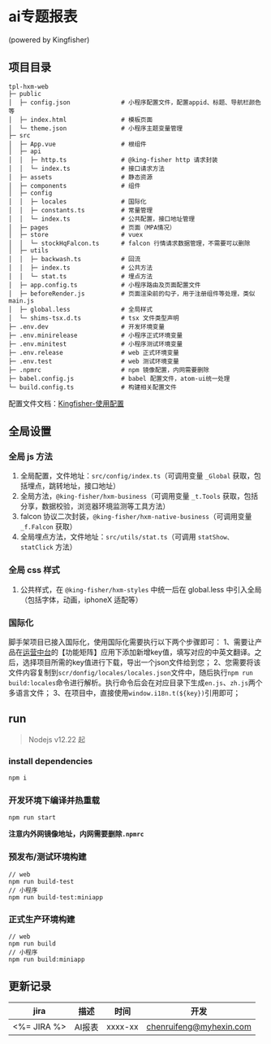 # ai专题报表

(powered by Kingfisher)

## 项目目录

```
tpl-hxm-web
├─ public
│  ├─ config.json              # 小程序配置文件，配置appid、标题、导航栏颜色等
│  ├─ index.html               # 模板页面
│  └─ theme.json               # 小程序主题变量管理
├─ src
│  ├─ App.vue                  # 根组件
│  ├─ api
│  │  ├─ http.ts               # @king-fisher http 请求封装
│  │  └─ index.ts              # 接口请求方法
│  ├─ assets                   # 静态资源
│  ├─ components               # 组件
│  ├─ config
│  │  ├─ locales               # 国际化
│  │  ├─ constants.ts          # 常量管理
│  │  └─ index.ts              # 公共配置，接口地址管理
│  ├─ pages                    # 页面（MPA情况）
│  ├─ store                    # vuex
│  │  └─ stockHqFalcon.ts      # falcon 行情请求数据管理，不需要可以删除
│  ├─ utils
│  │  ├─ backwash.ts           # 回流
│  │  ├─ index.ts              # 公共方法
│  │  └─ stat.ts               # 埋点方法
│  ├─ app.config.ts            # 小程序路由及页面配置文件
│  ├─ beforeRender.js          # 页面渲染前的勾子，用于注册组件等处理，类似 main.js
│  ├─ global.less              # 全局样式
│  └─ shims-tsx.d.ts           # tsx 文件类型声明
├─ .env.dev                    # 开发环境变量
├─ .env.minirelease            # 小程序正式环境变量
├─ .env.minitest               # 小程序测试环境变量
├─ .env.release                # web 正式环境变量
├─ .env.test                   # web 测试环境变量
├─ .npmrc                      # npm 镜像配置，内网需要删除
├─ babel.config.js             # babel 配置文件，atom-ui统一处理
└─ build.config.ts             # 构建相关配置文件
```

配置文件文档：[Kingfisher-使用配置](https://testfund.10jqka.com.cn/public/whw/kingfisher-temp/dist/#/usage)

## 全局设置

### 全局 js 方法

1. 全局配置，文件地址：`src/config/index.ts`（可调用变量 `_Global` 获取，包括埋点，跳转地址，接口地址）
2. 全局方法，`@king-fisher/hxm-business`（可调用变量 `_t.Tools` 获取，包括分享，数据校验，浏览器环境监测等工具方法）
3. falcon 协议二次封装，`@king-fisher/hxm-native-business`（可调用变量 `_f.Falcon` 获取）
4. 全局埋点方法，文件地址：`src/utils/stat.ts`（可调用 `statShow、statClick` 方法）

### 全局 css 样式

1. 公共样式，在 `@king-fisher/hxm-styles` 中统一后在 global.less 中引入全局（包括字体，动画，iphoneX 适配等）

### 国际化
脚手架项目已接入国际化，使用国际化需要执行以下两个步骤即可：
1、需要让产品在[运营中台](https://e.hexin.cn/#/multilingual/list?appId=27)的【功能矩阵】应用下添加新增key值，填写对应的中英文翻译。之后，选择项目所需的key值进行下载，导出一个json文件给到您；
2、您需要将该文件内容复制到`scr/donfig/locales/locales.json`文件中，随后执行`npm run build:locales`命令进行解析。执行命令后会在对应目录下生成`en.js`、`zh.js`两个多语言文件；
3、在项目中，直接使用`window.i18n.t(${key})`引用即可；

## run

> Nodejs v12.22 起

### install dependencies

```sh
npm i
```

### 开发环境下编译并热重载

```
npm run start
```

**注意内外网镜像地址，内网需要删除`.npmrc`**

### 预发布/测试环境构建

```
// web
npm run build-test
// 小程序
npm run build-test:miniapp
```

### 正式生产环境构建

```
// web
npm run build
// 小程序
npm run build:miniapp
```

## 更新记录

|    jira     |        描述        |  时间   |     开发      |
| :---------: | :----------------: | :-----: | :-----------: |
| <%= JIRA %> | AI报表 | xxxx-xx | chenruifeng@myhexin.com |
